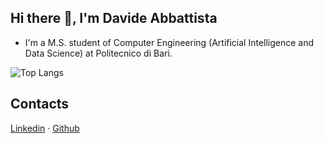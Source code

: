 ## Hi there 👋, I'm Davide Abbattista

* I'm a M.S. student of Computer Engineering (Artificial Intelligence and Data Science) at Politecnico di Bari.

<!--
![Anurag's github stats](https://github-readme-stats.vercel.app/api?username=davide-abbattista&hide=issues,contribs,prs&show_icons=true&theme=dark)
-->

![Top Langs](https://github-readme-stats.vercel.app/api/top-langs/?username=davide-abbattista&theme=dark&langs_count=20)

## Contacts

[Linkedin](https://www.linkedin.com/in/davide-abbattista/) · [Github](https://github.com/davide-abbattista)
